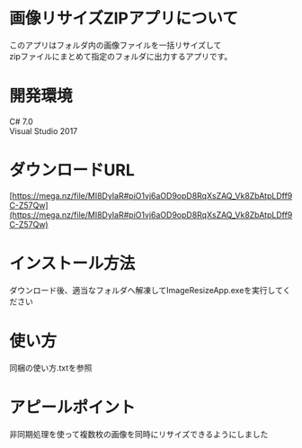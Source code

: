 # 画像リサイズZIPアプリについて
このアプリはフォルダ内の画像ファイルを一括リサイズして<br>
zipファイルにまとめて指定のフォルダに出力するアプリです。<br>

# 開発環境
C# 7.0<br>
Visual Studio 2017<br>

# ダウンロードURL
[https://mega.nz/file/MI8DyIaR#piO1vj6aOD9opD8RqXsZAQ_Vk8ZbAtpLDff9C-Z57Qw](https://mega.nz/file/MI8DyIaR#piO1vj6aOD9opD8RqXsZAQ_Vk8ZbAtpLDff9C-Z57Qw)<br>

# インストール方法
ダウンロード後、適当なフォルダへ解凍してImageResizeApp.exeを実行してください<br>

# 使い方
同梱の使い方.txtを参照

# アピールポイント
非同期処理を使って複数枚の画像を同時にリサイズできるようにしました<br>
